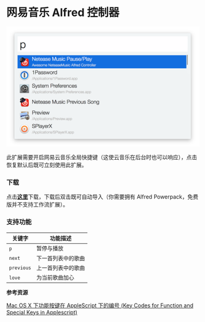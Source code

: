 # 网易音乐 Alfred 控制器

![](./screenshot.png)

此扩展需要开启网易云音乐全局快捷键（这使云音乐在后台时也可以响应），点击恢复默认后既可立刻使用此扩展。

### 下载

点击[**这里**](https://github.com/li-xinyang/AW_NeteaseAlfredController/blob/master/NeteaseMusicController.alfredworkflow?raw=trueg)下载，下载后双击既可自动导入（你需要拥有 Alfred Powerpack，免费版并不支持工作流扩展）。

### 支持功能

|关键字|功能描述|
|------|--------|
|`p`|暂停与播放|
|`next`|下一首列表中的歌曲|
|`previous`|上一首列表中的歌曲|
|`love`|为当前歌曲加心|

**参考资源**

[Mac OS X 下功能按键在 AppleScript 下的编号 (Key Codes for Function and Special Keys in Applescript)](http://macbiblioblog.blogspot.sg/2014/12/key-codes-for-function-and-special-keys.html)
